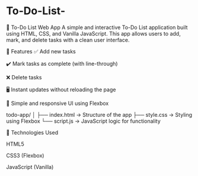 # To-Do-List-
📝 To-Do List Web App
A simple and interactive To-Do List application built using HTML, CSS, and Vanilla JavaScript. This app allows users to add, mark, and delete tasks with a clean user interface.

🚀 Features
✅ Add new tasks

✔️ Mark tasks as complete (with line-through)

❌ Delete tasks

🖥️ Instant updates without reloading the page

🎯 Simple and responsive UI using Flexbox

todo-app/
│
├── index.html        → Structure of the app
├── style.css         → Styling using Flexbox
└── script.js         → JavaScript logic for functionality

🧠 Technologies Used

HTML5

CSS3 (Flexbox)

JavaScript (Vanilla)
